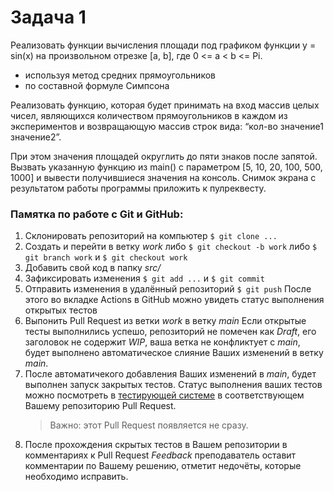 # Задача 1

Реализовать  функции  вычисления  площади  под  графиком  функции  y  =  sin(x)  на  произвольном отрезке [a, b], где 0 <= a < b <= Pi.
- используя метод средних прямоугольников
- по составной формуле Симпсона

Реализовать  функцию,  которая  будет  принимать  на  вход  массив  целых  чисел,  являющихся количеством  прямоугольников  в  каждом  из  экспериментов  и  возвращающую  массив  строк  вида: “кол-во  значение1  значение2”.

При  этом  значения  площадей  округлить  до  пяти  знаков  после запятой.  Вызвать  указанную  функцию  из  main()  с  параметром  [5,  10,  20,  100,  500,  1000]  и  вывести получившиеся значения на консоль. Снимок экрана с результатом работы программы приложить к пулреквесту.

### Памятка по работе с Git и GitHub:
1. Склонировать репозиторий на компьютер
	`$ git clone ...`
1. Создать и перейти в ветку *work*
	либо `$ git checkout -b work`
	либо `$ git branch work` и `$ git checkout work`
1. Добавить свой код в папку *src/*
1. Зафиксировать изменения
	`$ git add ...` и `$ git commit`
1. Отправить изменения в удалённый репозиторий
	`$ git push`
	После этого во вкладке Actions в GitHub можно увидеть статус выполнения открытых тестов
1. Выпонить Pull Request из ветки *work* в ветку *main*
	Если открытые тесты выполнились успешо, репозиторий не помечен как *Draft*, его заголовок не содержит *WIP*,  ваша ветка не конфликтует с *main*, будет выполнено автоматическое слияние Ваших изменений в ветку *main*.
1. После автоматичекого добавления Ваших изменений в *main*, будет выполнен запуск закрытых тестов. Статус выполнения ваших тестов можно посмотреть в [тестирующей системе](https://github.com/spbu-coding-2022/1-grading-system) в соответствующем Вашему репозиторию Pull Request.
	> Важно: этот Pull Request появляется не сразу.
1. После прохождения скрытых тестов в Вашем репозитории в комментариях к Pull Request *Feedback* преподаватель оставит комментарии по Вашему решению, отметит недочёты, которые необходимо исправить.

